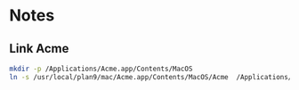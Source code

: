 Notes
=====

Link Acme
---------
```bash
mkdir -p /Applications/Acme.app/Contents/MacOS
ln -s /usr/local/plan9/mac/Acme.app/Contents/MacOS/Acme  /Applications/Acme.app/Contents/MacOS/Acme
```